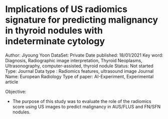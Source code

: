 # Implications of US radiomics signature for predicting malignancy in thyroid nodules with indeterminate cytology

Author: Jiyoung Yoon
DataSet: Private
Date published: 18/01/2021
Key word: Diagnosis, Radiographic image interpretation, Thyroid Neoplasms, Ultrasonography, computer-assisted, thyroid nodule
Status: Not started
Type: Journal
Data type : Radiomics features, ultrasound image
Journal Name: European Radiology
Type of paper: AI-Experiment, Experimental article

Objective:

- The purpose of this study was to evaluate the role of the radiomics score using US images to predict malignancy in AUS/FLUS and FN/SFN nodules.
